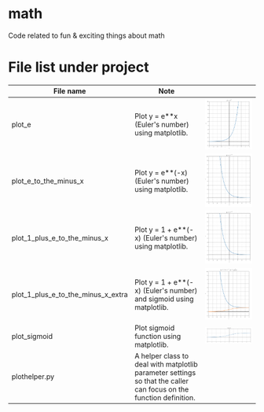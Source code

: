 # math
Code related to fun &amp; exciting things about math

# File list under project

| File name | Note | |
|---|---|---|
| plot_e | Plot y = e**x (Euler's number) using matplotlib. | ![sample](assets/images/e.png) |
| plot_e_to_the_minus_x | Plot y = e**(-x) (Euler's number) using matplotlib. | ![sample](assets/images/e_to_the_minus_x.png) |
| plot_1_plus_e_to_the_minus_x | Plot y = 1 + e**(-x) (Euler's number) using matplotlib. | ![sample](assets/images/e_to_the_minus_x.png) |
| plot_1_plus_e_to_the_minus_x_extra | Plot y = 1 + e**(-x) (Euler's number) and sigmoid using matplotlib. | ![sample](assets/images/1_plus_e_to_the_minus_x_extra.png) |
| plot_sigmoid | Plot sigmoid function using matplotlib. | ![sample](assets/images/sigmoid.png) |
| plothelper.py | A helper class to deal with matplotlib parameter settings so that the caller can focus on the function definition. | |
